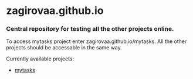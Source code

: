 # zagirovaa.github.io
### Central repository for testing all the other projects online.

To access mytasks project enter zagirovaa.github.io/mytasks. All the other projects should be accessable in the same way.

Currently available projects:
- [mytasks](https://zagirovaa.github.io/mytasks/?target=_blank)
